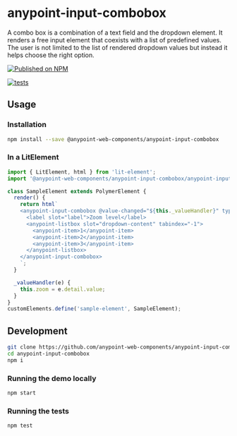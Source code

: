 # anypoint-input-combobox

A combo box is a combination of a text field and the dropdown element. It renders a free input element that coexists with a list of predefined values.
The user is not limited to the list of rendered dropdown values but instead it helps choose the right option.

[![Published on NPM](https://img.shields.io/npm/v/@anypoint-web-components/anypoint-input-combobox.svg)](https://www.npmjs.com/package/@anypoint-web-components/anypoint-input-combobox)

[![tests](https://github.com/anypoint-web-components/anypoint-input-combobox/actions/workflows/tests.yml/badge.svg)](https://github.com/anypoint-web-components/anypoint-input-combobox/actions/workflows/tests.yml)

## Usage

### Installation

```sh
npm install --save @anypoint-web-components/anypoint-input-combobox
```

### In a LitElement

```js
import { LitElement, html } from 'lit-element';
import '@anypoint-web-components/anypoint-input-combobox/anypoint-input-combobox.js';

class SampleElement extends PolymerElement {
  render() {
    return html`
    <anypoint-input-combobox @value-changed="${this._valueHandler}" type="number" .value="{this.zoom}">
      <label slot="label">Zoom level</label>
      <anypoint-listbox slot="dropdown-content" tabindex="-1">
        <anypoint-item>1</anypoint-item>
        <anypoint-item>2</anypoint-item>
        <anypoint-item>3</anypoint-item>
      </anypoint-listbox>
    </anypoint-input-combobox>
    `;
  }

  _valueHandler(e) {
    this.zoom = e.detail.value;
  }
}
customElements.define('sample-element', SampleElement);
```

## Development

```sh
git clone https://github.com/anypoint-web-components/anypoint-input-combobox
cd anypoint-input-combobox
npm i
```

### Running the demo locally

```sh
npm start
```

### Running the tests

```sh
npm test
```
